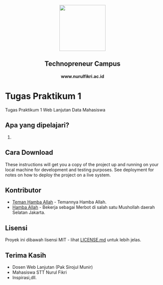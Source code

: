 <p align="center"><a href="www.nurulfikri.ac.id" target="_blank"><img height="150"src="http://abraincode.id/img/logo-sttnf.png"></a></p>

<div align="center">
<h2>Technopreneur Campus</h2>
<h4>www.nurulfikri.ac.id</h4>
</div>

# Tugas Praktikum 1

Tugas Praktikum 1 Web Lanjutan Data Mahasiswa

## Apa yang dipelajari?
1.

## Cara Download

These instructions will get you a copy of the project up and running on your local machine for development and testing purposes. See deployment for notes on how to deploy the project on a live system.

## Kontributor
* [Teman Hamba Allah](http://www.github.com/dhimasanb) - Temannya Hamba Allah.
* [Hamba Allah](http://www.github.com/dhimasanb) - Bekerja sebagai Merbot di salah satu Mushollah daerah Selatan Jakarta.

## Lisensi

Proyek ini dibawah lisensi MIT - lihat [LICENSE.md](LICENSE.md) untuk lebih jelas.

## Terima Kasih

* Dosen Web Lanjutan (Pak Sirojul Munir)
* Mahasiswa STT Nurul Fikri
* Inspirasi,dll.
